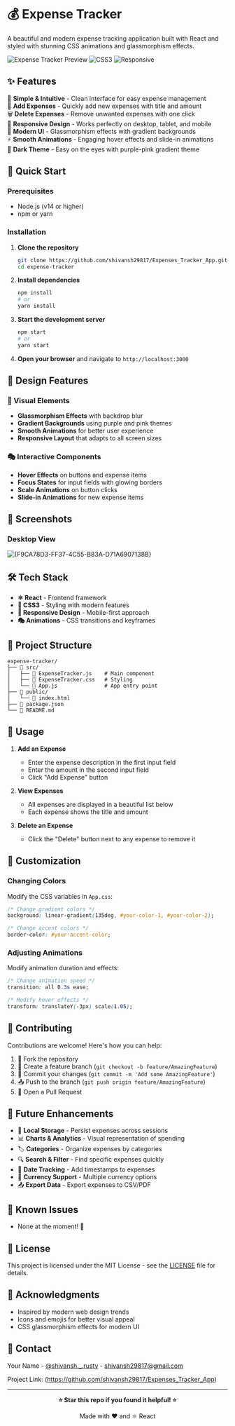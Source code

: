 # 💰 Expense Tracker

A beautiful and modern expense tracking application built with React and styled with stunning CSS animations and glassmorphism effects.

![Expense Tracker Preview](https://img.shields.io/badge/React-18.0+-blue?style=for-the-badge&logo=react)
![CSS3](https://img.shields.io/badge/CSS3-Modern-pink?style=for-the-badge&logo=css3)
![Responsive](https://img.shields.io/badge/Design-Responsive-green?style=for-the-badge)

## ✨ Features

🎯 **Simple & Intuitive** - Clean interface for easy expense management  
💸 **Add Expenses** - Quickly add new expenses with title and amount  
🗑️ **Delete Expenses** - Remove unwanted expenses with one click  
📱 **Responsive Design** - Works perfectly on desktop, tablet, and mobile  
🎨 **Modern UI** - Glassmorphism effects with gradient backgrounds  
⚡ **Smooth Animations** - Engaging hover effects and slide-in animations  
💜 **Dark Theme** - Easy on the eyes with purple-pink gradient theme  

## 🚀 Quick Start

### Prerequisites
- Node.js (v14 or higher)
- npm or yarn

### Installation

1. **Clone the repository**
   ```bash
   git clone https://github.com/shivansh29817/Expenses_Tracker_App.git
   cd expense-tracker
   ```

2. **Install dependencies**
   ```bash
   npm install
   # or
   yarn install
   ```

3. **Start the development server**
   ```bash
   npm start
   # or
   yarn start
   ```

4. **Open your browser** and navigate to `http://localhost:3000`

## 🎨 Design Features

### 🌈 Visual Elements
- **Glassmorphism Effects** with backdrop blur
- **Gradient Backgrounds** using purple and pink themes
- **Smooth Animations** for better user experience
- **Responsive Layout** that adapts to all screen sizes

### 🎭 Interactive Components
- **Hover Effects** on buttons and expense items
- **Focus States** for input fields with glowing borders
- **Scale Animations** on button clicks
- **Slide-in Animations** for new expense items

## 📱 Screenshots

### Desktop View
![{F9CA78D3-FF37-4C55-B83A-D71A6907138B}](https://github.com/user-attachments/assets/859a87f8-9f62-450f-aa8f-eadd94c3dcec)




## 🛠️ Tech Stack

- **⚛️ React** - Frontend framework
- **🎨 CSS3** - Styling with modern features
- **📱 Responsive Design** - Mobile-first approach
- **🎭 Animations** - CSS transitions and keyframes

## 📂 Project Structure

```
expense-tracker/
├── 📁 src/
│   ├── 📄 ExpenseTracker.js    # Main component
│   ├── 🎨 ExpenseTracker.css   # Styling
│   └── 📄 App.js               # App entry point
├── 📁 public/
│   └── 📄 index.html
├── 📄 package.json
└── 📖 README.md
```

## 🎯 Usage

1. **Add an Expense**
   - Enter the expense description in the first input field
   - Enter the amount in the second input field
   - Click "Add Expense" button

2. **View Expenses**
   - All expenses are displayed in a beautiful list below
   - Each expense shows the title and amount

3. **Delete an Expense**
   - Click the "Delete" button next to any expense to remove it

## 🎨 Customization

### Changing Colors
Modify the CSS variables in `App.css`:

```css
/* Change gradient colors */
background: linear-gradient(135deg, #your-color-1, #your-color-2);

/* Change accent colors */
border-color: #your-accent-color;
```

### Adjusting Animations
Modify animation duration and effects:

```css
/* Change animation speed */
transition: all 0.3s ease;

/* Modify hover effects */
transform: translateY(-3px) scale(1.05);
```

## 🌟 Contributing

Contributions are welcome! Here's how you can help:

1. 🍴 Fork the repository
2. 🌿 Create a feature branch (`git checkout -b feature/AmazingFeature`)
3. 💾 Commit your changes (`git commit -m 'Add some AmazingFeature'`)
4. 📤 Push to the branch (`git push origin feature/AmazingFeature`)
5. 🔄 Open a Pull Request

## 📝 Future Enhancements

- 💾 **Local Storage** - Persist expenses across sessions
- 📊 **Charts & Analytics** - Visual representation of spending
- 🏷️ **Categories** - Organize expenses by categories
- 🔍 **Search & Filter** - Find specific expenses quickly
- 📅 **Date Tracking** - Add timestamps to expenses
- 💱 **Currency Support** - Multiple currency options
- 📤 **Export Data** - Export expenses to CSV/PDF

## 🐛 Known Issues

- None at the moment! 🎉

## 📄 License

This project is licensed under the MIT License - see the [LICENSE](LICENSE) file for details.

## 🙏 Acknowledgments

- Inspired by modern web design trends
- Icons and emojis for better visual appeal
- CSS glassmorphism effects for modern UI

## 📧 Contact

Your Name - [@shivansh._.rusty](https://instagram.com/shivansh._.rusty) - shivansh29817@gmail.com

Project Link: (https://github.com/shivansh29817/Expenses_Tracker_App)

---

<div align="center">

**⭐ Star this repo if you found it helpful! ⭐**

Made with ❤️ and ⚛️ React

</div>
